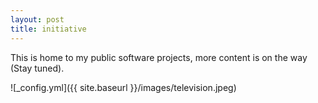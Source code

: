 ```yaml
---
layout: post
title: initiative
---
```


This is home to my public software projects, more content is on the way (Stay tuned).

![_config.yml]({{ site.baseurl }}/images/television.jpeg)
